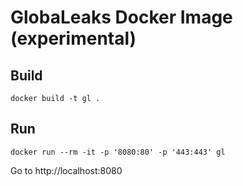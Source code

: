# GlobaLeaks Docker Image (experimental)

## Build

    docker build -t gl .

## Run

    docker run --rm -it -p '8080:80' -p '443:443' gl

Go to http://localhost:8080
